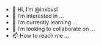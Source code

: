 - 👋 Hi, I’m @inxbvsl
- 👀 I’m interested in ...
- 🌱 I’m currently learning ...
- 💞️ I’m looking to collaborate on ...
- 📫 How to reach me ...

<!---
inxbvsl/inxbvsl is a ✨ special ✨ repository because its `README.md` (this file) appears on your GitHub profile.
You can click the Preview link to take a look at your changes.
--->
